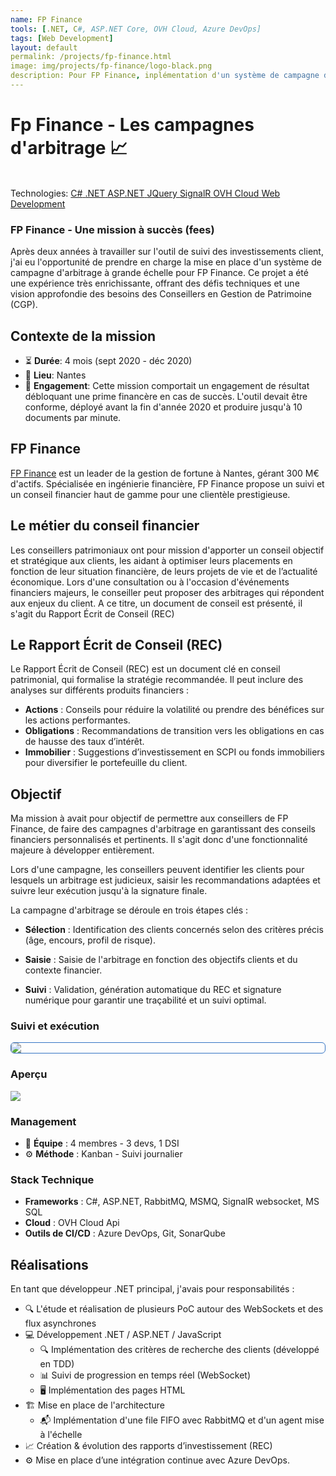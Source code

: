 ```yaml
---
name: FP Finance
tools: [.NET, C#, ASP.NET Core, OVH Cloud, Azure DevOps]
tags: [Web Development]
layout: default
permalink: /projects/fp-finance.html
image: img/projects/fp-finance/logo-black.png
description: Pour FP Finance, inplémentation d'un système de campagne d'arbitrage.
---
```


# Fp Finance - Les campagnes d'arbitrage 📈
 <style>.responsive { max-width: 100%; height: auto; } .center { display: block; margin-left: auto; margin-right: auto; } .main-capture {
  border-radius: .375rem;
  border-width: .5px;
  border-style: solid;
  border-color: #3474C4;
  box-shadow: rgba(0, 0, 0, .5) 0 5px 35px -10px
} </style>

<link
  rel="stylesheet"
  href="https://cdn.jsdelivr.net/npm/swiper@11/swiper-bundle.min.css"
/>
<script src="https://cdn.jsdelivr.net/npm/swiper@11/swiper-bundle.min.js"></script>
<p class="post-metadata text-muted">
 <br>Technologies: 
 <a class="text-decoration-none no-underline" href="/{{ site.baseurl }}projects/tools#C#">
    <span class="tag badge badge-pill text-primary border border-primary">C#</span>
</a>
<a class="text-decoration-none no-underline" href="/{{ site.baseurl }}projects/tools#.NET">
    <span class="tag badge badge-pill text-primary border border-primary">.NET</span>
</a>
<a class="text-decoration-none no-underline" href="/{{ site.baseurl }}projects/tools#ASP.NET Core">
    <span class="tag badge badge-pill text-primary border border-primary">ASP.NET</span>
</a>
<a class="text-decoration-none no-underline" href="/{{ site.baseurl }}projects/tools#firebase">
    <span class="tag badge badge-pill text-primary border border-primary">JQuery</span>
</a>
<a class="text-decoration-none no-underline" href="/{{ site.baseurl }}projects/tools#SignalR">
    <span class="tag badge badge-pill text-primary border border-primary">SignalR</span>
</a>
<a class="text-decoration-none no-underline" href="/{{ site.baseurl }}projects/tools#ovh-cloud">
    <span class="tag badge badge-pill text-primary border border-primary">OVH Cloud</span>
</a>
<a class="text-decoration-none no-underline" href="/{{ site.baseurl }}projects/tools#mobile-development">
    <span class="tag badge badge-pill text-primary border border-primary">Web Development</span>
</a>
</p>

### FP Finance - Une mission à succès (fees)

Après deux années à travailler sur l'outil de suivi des investissements client, j'ai eu l'opportunité de prendre en charge la mise en place d'un système de campagne d'arbitrage à grande échelle pour FP Finance. Ce projet a été une expérience très enrichissante, offrant des défis techniques et une vision approfondie des besoins des Conseillers en Gestion de Patrimoine (CGP).

## Contexte de la mission
- ⏳ **Durée**: 4 mois (sept 2020 - déc 2020)
- 📍 **Lieu**: Nantes
- 💼 **Engagement**: Cette mission comportait un engagement de résultat débloquant une prime financère en cas de succès. L'outil devait être conforme, déployé avant la fin d'année 2020 et produire jusqu'à 10 documents par minute.

## FP Finance
[FP Finance](http://www.fpfinance.fr/) est un leader de la gestion de fortune à Nantes, gérant 300 M€ d'actifs. Spécialisée en ingénierie financière, FP Finance propose un suivi et un conseil financier haut de gamme pour une clientèle prestigieuse.

## Le métier du conseil financier
Les conseillers patrimoniaux ont pour mission d'apporter un conseil objectif et stratégique aux clients, les aidant à optimiser leurs placements en fonction de leur situation financière, de leurs projets de vie et de l’actualité économique. Lors d'une consultation ou à l'occasion d'événements financiers majeurs, le conseiller peut proposer des arbitrages qui répondent aux enjeux du client. A ce titre, un document de conseil est présenté, il s'agit du Rapport Écrit de Conseil (REC)

## Le Rapport Écrit de Conseil (REC)
Le Rapport Écrit de Conseil (REC) est un document clé en conseil patrimonial, qui formalise la stratégie recommandée. Il peut inclure des analyses sur différents produits financiers :
- **Actions** : Conseils pour réduire la volatilité ou prendre des bénéfices sur les actions performantes.
- **Obligations** : Recommandations de transition vers les obligations en cas de hausse des taux d’intérêt.
- **Immobilier** : Suggestions d’investissement en SCPI ou fonds immobiliers pour diversifier le portefeuille du client.

## Objectif
Ma mission à avait pour objectif de permettre aux conseillers de FP Finance, de faire des campagnes d'arbitrage en garantissant des conseils financiers personnalisés et pertinents. Il s'agit donc d'une fonctionnalité majeure à développer entièrement.

Lors d'une campagne, les conseillers peuvent identifier les clients pour lesquels un arbitrage est judicieux, saisir les recommandations adaptées et suivre leur exécution jusqu'à la signature finale. 

La campagne d'arbitrage se déroule en trois étapes clés :

- **Sélection** : Identification des clients concernés selon des critères précis (âge, encours, profil de risque).

- **Saisie** : Saisie de l'arbitrage en fonction des objectifs clients et du contexte financier.

- **Suivi** : Validation, génération automatique du REC et signature numérique pour garantir une traçabilité et un suivi optimal.

### Suivi et exécution
<img src="/{{ site.baseurl }}img/projects/fp-finance/suivi-execution.png" class="responsive center main-capture" />

### Aperçu
<div class="swiper">
  <!-- Additional required wrapper -->
  <div class="swiper-wrapper">
    <!-- Slides -->
    <div class="swiper-slide"><img heigth src="/{{ site.baseurl }}img/projects/fp-finance/suivi-execution.png"/> </div>
  </div>
  <!-- If we need pagination -->
  <div class="swiper-pagination"></div>

  <div class="swiper-button-prev"></div>
  <div class="swiper-button-next"></div>
</div>



### Management
- 👬 **Équipe** : 4 membres - 3 devs, 1 DSI
- ⚙️ **Méthode** : Kanban - Suivi journalier

### Stack Technique

- **Frameworks** : C#, ASP.NET, RabbitMQ, MSMQ, SignalR websocket, MS SQL
- **Cloud** : OVH Cloud Api
- **Outils de CI/CD** : Azure DevOps, Git, SonarQube


## Réalisations  
En tant que développeur .NET principal, j'avais pour responsabilités :

- 🔍  L'étude et réalisation de plusieurs PoC autour des WebSockets et des flux asynchrones
- 💻 Développement .NET / ASP.NET / JavaScript  
    - 🔍 Implémentation des critères de recherche des clients (développé en TDD)
    - 📊 Suivi de progression en temps réel (WebSocket)
    - 🖥️ Implémentation des pages HTML
- 🏗️ Mise en place de l'architecture 
    - 📬 Implémentation d'une file FIFO avec RabbitMQ et d'un agent mise à l'échelle 
- 📈 Création & évolution des rapports d’investissement (REC)
- ⚙️ Mise en place d’une intégration continue avec Azure DevOps.


<script>
  const swiper = new Swiper('.swiper', {
  // Optional parameters
  direction: 'horizontal',
  loop: true,
  slidesPerView: 2,
  spaceBetween: 15,
  centerSlide: 'true',
  fade: 'true',
  pagination: {
      el: ".swiper-pagination",
      clickable: true,
      dynamicBullets: true,
  },
  navigation: {
      nextEl: ".swiper-button-next",
      prevEl: ".swiper-button-prev",
  },
  breakpoints:{
        0: {
            slidesPerView: 1,
        },
        520: {
            slidesPerView: 2,
        },
        1024: {
            slidesPerView: 3,
        },
    },

});
  </script>